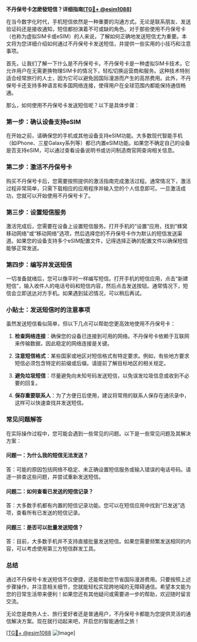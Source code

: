 **不丹保号卡怎麽發短信？详细指南[[TG💪+ @esim1088](https://t.me/s/esim1088)]**

在当今数字化时代，手机短信依然是一种重要的沟通方式。无论是联系朋友、发送验证码还是接收通知，短信都扮演着不可或缺的角色。对于那些使用不丹保号卡（也称为虚拟SIM卡或eSIM）的人来说，了解如何正确地发送短信尤为重要。本文将为您详细介绍如何通过不丹保号卡发送短信，并提供一些实用的小技巧和注意事项。

首先，让我们了解一下什么是不丹保号卡。不丹保号卡是一种虚拟SIM卡技术，它允许用户在无需更换物理SIM卡的情况下，轻松切换运营商和服务。这种技术特别适合经常旅行的人士，因为它可以避免因国际漫游而产生的高昂费用。此外，不丹保号卡还支持多种语言和多国网络连接，使得用户在全球范围内都能保持通信畅通。

那么，如何使用不丹保号卡发送短信呢？以下是具体步骤：

### **第一步：确认设备支持eSIM**
在开始之前，请确保您的手机或其他设备支持eSIM功能。大多数现代智能手机（如iPhone、三星Galaxy系列等）都已内置eSIM功能。如果您不确定自己的设备是否支持eSIM，可以通过查看设备说明书或访问制造商官网查询相关信息。

### **第二步：激活不丹保号卡**
购买不丹保号卡后，您需要按照提供的激活指南完成激活过程。通常情况下，激活过程非常简单，只需下载相应的应用程序并输入您的个人信息即可。一旦激活成功，您就可以开始使用不丹保号卡了。

### **第三步：设置短信服务**
激活完成后，您需要在设备上设置短信服务。打开手机的“设置”应用，找到“蜂窝移动网络”或“移动网络”选项，然后选择您的不丹保号卡作为默认的短信发送渠道。如果您的设备支持多个eSIM配置文件，记得选择正确的配置文件以确保短信能够正常发送。

### **第四步：编写并发送短信**
一切准备就绪后，您可以像平时一样编写短信。打开手机的短信应用，点击“新建短信”，输入收件人的电话号码和短信内容，然后点击发送按钮。通常情况下，短信会立即送达对方手机。如果遇到延迟情况，可以稍后再试。

### **小贴士：发送短信时的注意事项**
虽然发送短信看似简单，但以下几点可以帮助您更高效地使用不丹保号卡：

1. **检查网络连接**：确保您的设备已连接到可用的网络。不丹保号卡依赖于互联网来传输数据，因此稳定的网络连接是关键。
   
2. **注意短信格式**：某些国家或地区对短信格式有特定要求。例如，有些地方要求短信必须包含特定的前缀或后缀。请提前了解目标地区的相关规定。

3. **避免垃圾短信**：尽量避免向未知号码发送短信，以免误发垃圾信息或收到不必要的回复。

4. **保存重要联系人**：为了方便日后使用，建议将常用的联系人保存在通讯录中，这样可以快速查找并发送短信。

### **常见问题解答**
在实际操作过程中，您可能会遇到一些常见的问题。以下是一些常见问题及其解决方案：

#### **问题一：为什么我的短信无法发送？**
答：可能的原因包括网络不稳定、未正确设置短信服务或输入错误的电话号码。请逐一排查这些问题，并尝试重新发送短信。

#### **问题二：如何查看已发送的短信记录？**
答：大多数手机都有内置的短信记录功能。您可以在短信应用中找到“已发送”选项，查看所有已发送的短信记录。

#### **问题三：是否可以批量发送短信？**
答：目前，大多数手机并不支持直接批量发送短信。如果您需要频繁发送相同的内容，可以考虑使用第三方短信群发工具。

### **总结**
通过不丹保号卡发送短信不仅便捷，还能帮助您节省国际漫游费用。只要按照上述步骤操作，并注意相关细节，您就能轻松实现跨地域的无障碍通信。希望本文能为您的日常生活带来便利！如果您还有其他疑问或需要进一步的帮助，欢迎随时留言交流。

无论您是商务人士、旅行爱好者还是普通用户，不丹保号卡都能为您提供灵活的通信解决方案。现在就行动起来吧，开启您的智能通信之旅！

[[TG💪+ @esim1088](https://t.me/s/esim1088) ![Image](https://i.postimg.cc/4NQfJmqS/Snipaste-2025-05-13-00-14-12.png)]